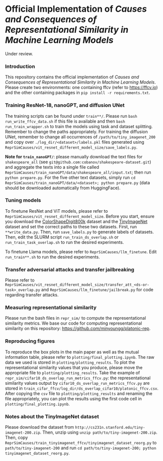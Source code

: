 # Official Implementation of *Causes and Consequences of Representational Similarity in Machine Learning Models*
Under review.

### Introduction
This repository contains the official implementation of *Causes and Consequences of Representational Similarity in Machine Learning Models*. Please create two environments: one containing ffcv (refer to https://ffcv.io) and the other containing packages in `pip install -r requirements.txt`. 

### Training ResNet-18, nanoGPT, and diffusion UNet
The training scripts can be found under `train**/`. Please run `bash run_write_ffcv_data.sh` if this file is available and then `bash run_train_wrapper.sh` to train the models using task and dataset splitting. Remember to change the paths appropriately. For training the diffusion UNet, remember to change all occurrences of `/path/to/tiny_imagenet_200` and copy over `./log_dir/<dataset>/labels.pkl` files generated using `ReprSimCauses/vit_resnet_different_model_size/save_labels.py`. 

**Note for `train_nanoGPT/`**: please manually download the text files for `shakespeare_all` (see `git@github.com:cobanov/shakespeare-dataset.git`) and aggregate the texts into a single file called `ReprSimCauses/train_nanoGPT/data/shakespeare_all/input.txt`; then run `python prepare.py`. For the five other text datasets, simply run `cd ReprSimCauses/train_nanoGPT/data/<dataset>; python prepare.py` (data should be downloaded automatically from HuggingFace). 

### Tuning models
To finetune ResNet and ViT models, please refer to `ReprSimCauses/vit_resnet_different_model_size`. Before you start, ensure you download the [ColorShapeDigit800k](https://drive.google.com/file/d/1N1xWKNWm3rD-a7EOmMwQn86pyus8Xn0P/view?usp=share_link) dataset and the [TinyImageNet](http://cs231n.stanford.edu/tiny-imagenet-200.zip) dataset and set the correct paths to these two datasets. First, run `**write_data.py`. Then, run `save_labels.py` to generate labels of datasets. Then, edit the SLURM script `run_train_ds_overlap.sh` or `run_train_task_overlap.sh` to run the desired experiments. 

To finetune Llama models, please refer to `ReprSimCauses/llm_finetune`. Edit `run_train**.sh` to run the desired experiments. 

### Transfer adversarial attacks and transfer jailbreaking
Please refer to `ReprSimCauses/vit_resnet_different_model_size/transfer_att_<ds-or-task>_overlap.py` and `ReprSimCauses/llm_finetune/jailbreak.py` for code regarding transfer attacks. 

### Measuring representational similarity
Please run the bash files in `repr_sim/` to compute the representational similarity metrics. We base our code for computing representational similarity on this repository: https://github.com/minyoungg/platonic-rep. 

### Reproducing figures
To reproduce the box plots in the main paper as well as the mutual information table, please refer to `plotting/final_plotting.ipynb`. The raw data we used is stored in `plotting/plotting_results`. To plot the representational similarity values that you produce, please move the appropriate file to `plotting/plotting_results`. Take the example of `repr_sim/cifar10_ds_overlap_run_metrics_ffcv.py`: the representational similarity values output by `cifar10_ds_overlap_run_metrics_ffcv.py` are stored in `train_cifar_ffcv/log_dir/ds_overlap_cifar10/platonic_ffcv.csv`. After copying the `csv` file to `plotting/plotting_results` and renaming the file appropriately, you can plot the results using the first code cell in `plotting/final_plotting.ipynb`. 

### Notes about the TinyImageNet dataset
Please download the dataset from `http://cs231n.stanford.edu/tiny-imagenet-200.zip`. Then, unzip using `unzip path/to/tiny-imagenet-200.zip`. Then, copy `ReprSimCauses/train_tinyimagenet_ffcv/tinyimagenet_dataset_reorg.py` to `path/to/tiny-imagenet-200` and run `cd path/to/tiny-imagenet-200; python tinyimagenet_dataset_reorg.py`. 